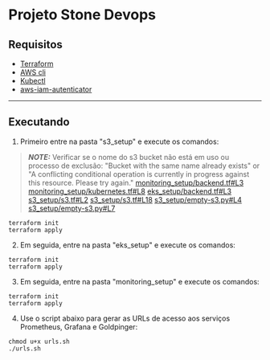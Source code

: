 # Projeto Stone Devops

## Requisitos
- [Terraform](https://learn.hashicorp.com/tutorials/terraform/install-cli)
- [AWS cli ](https://docs.aws.amazon.com/cli/latest/userguide/cli-chap-install.html)
- [Kubectl](https://kubernetes.io/docs/tasks/tools/install-kubectl/)
- [aws-iam-autenticator](https://docs.aws.amazon.com/eks/latest/userguide/install-aws-iam-authenticator.html)

---

## Executando

1. Primeiro entre na pasta "s3_setup" e execute os comandos:

> **_NOTE:_**  Verificar se o nome do s3 bucket não está em uso ou processo de exclusão:
"Bucket with the same name already exists" or "A conflicting conditional operation is currently in progress against this resource. Please try again."
> [monitoring_setup/backend.tf#L3](monitoring_setup/backend.tf#L3)
> [monitoring_setup/kubernetes.tf#L8](monitoring_setup/kubernetes.tf#L8)
> [eks_setup/backend.tf#L3](eks_setup/backend.tf#L3)
> [s3_setup/s3.tf#L2](s3_setup/s3.tf#L2)
> [s3_setup/s3.tf#L18](s3_setup/s3.tf#L18)
> [s3_setup/empty-s3.py#L4](s3_setup/empty-s3.py#L4)
> [s3_setup/empty-s3.py#L7](s3_setup/empty-s3.py#L7)

```shell
terraform init
terraform apply
```

2. Em seguida, entre na pasta "eks_setup" e execute os comandos:
```shell
terraform init
terraform apply
```

3. Em seguida, entre na pasta "monitoring_setup" e execute os comandos:
```shell
terraform init
terraform apply
```

4. Use o script abaixo para gerar as URLs de acesso aos serviços Prometheus, Grafana e Goldpinger:
```shell
chmod u+x urls.sh
./urls.sh
```
